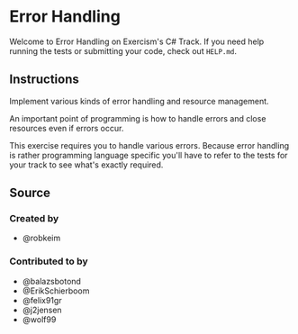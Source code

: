 # Error Handling

Welcome to Error Handling on Exercism's C# Track.
If you need help running the tests or submitting your code, check out `HELP.md`.

## Instructions

Implement various kinds of error handling and resource management.

An important point of programming is how to handle errors and close
resources even if errors occur.

This exercise requires you to handle various errors. Because error handling
is rather programming language specific you'll have to refer to the tests
for your track to see what's exactly required.

## Source

### Created by

- @robkeim

### Contributed to by

- @balazsbotond
- @ErikSchierboom
- @felix91gr
- @j2jensen
- @wolf99